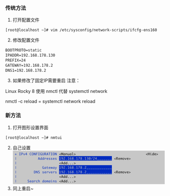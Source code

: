 ### 传统方法
1. 打开配置文件
```
[root@localhost ~]# vim /etc/sysconfig/network-scripts/ifcfg-ens160
```
2. 修改配置文件
```
BOOTPROTO=static
IPADDR=192.168.178.130
PREFIX=24
GATEWAY=192.168.178.2
DNS1=192.168.178.2
```
3. 如果修改了固定IP需要重启 
注意：

Linux Rocky 8 使用 nmctl 代替 systemctl network

nmctl -c reload = systemctl network reload

### 新方法
1. 打开图形设置界面
```
[root@localhost ~]# nmtui
```
2. 自己设置
![](https://github.com/kafuu-chino/learning-notes/blob/main/Discovery/Rocky%20Linux/imgs/2.1.png?raw=true)
3. 同上重启~